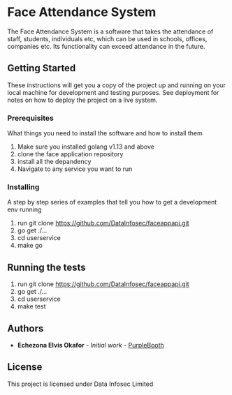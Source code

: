 # Face Attendance System

The Face Attendance System is a software that takes the attendance of staff, students, individuals etc, which can be used 
in schools, offices, companies etc. Its functionality can exceed attendance in the future. 

## Getting Started

These instructions will get you a copy of the project up and running on your local machine for development and testing purposes. See deployment for notes on how to deploy the project on a live system.

### Prerequisites

What things you need to install the software and how to install them

1. Make sure you installed golang v1.13 and above
2. clone the face application repository
3. install all the depandency
4. Navigate to any service you want to run


### Installing

A step by step series of examples that tell you how to get a development env running

1. run git clone https://github.com/DataInfosec/faceappapi.git
2. go get ./...
3. cd userservice 
4. make go

## Running the tests

1. run git clone https://github.com/DataInfosec/faceappapi.git
2. go get ./...
3. cd userservice 
4. make test

## Authors

* **Echezona Elvis Okafor** - *Initial work* - [PurpleBooth](https://github.com/alactic)


## License

This project is licensed under Data Infosec Limited
